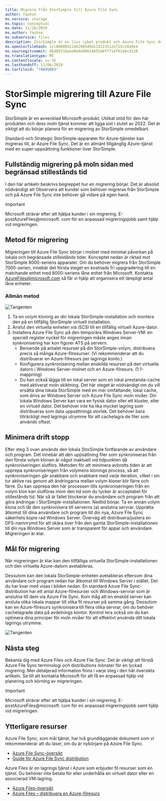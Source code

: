 ```yaml
---
title: Migrera från StorSimple till Azure File Sync
author: fauhse
ms.service: storage
ms.topic: conceptual
ms.date: 11/26/2019
ms.author: fauhse
ms.subservice: files
description: StorSimple är en livs cykel produkt och Azure File Sync den lösning som ska migreras till. Lär dig mer om migrations konceptet och kontakta AzureFiles@microsoft.com för att få hjälp med anpassad migrering.
ms.openlocfilehash: 1cc88080522a62085d9a515223512ef25c20a9e4
ms.sourcegitcommit: 8bd85510aee664d40614655d0ff714f61e6cd328
ms.translationtype: MT
ms.contentlocale: sv-SE
ms.lasthandoff: 12/06/2019
ms.locfileid: "74895083"
---
```

# <a name="storsimple-migration-to-azure-file-sync"></a>StorSimple migrering till Azure File Sync

StorSimple är en avvecklad Microsoft-produkt. Utökat stöd för den här produkten och dess moln tjänst kommer att ligga sist i slutet av 2022.
Det är viktigt att du börjar planera för en migrering av StorSimple omedelbart.

Standard-och Strategic StorSimple-apparater för Azure-tjänster kan migreras till, är Azure File Sync. Det är en allmänt tillgänglig Azure-tjänst med en super-uppsättning funktioner över StorSimple.

## <a name="full-cloud-side-migration-with-limited-downtime"></a>Fullständig migrering på moln sidan med begränsad stillestånds tid
I den här artikeln beskrivs begreppet hur en migrering börjar.
Det är absolut nödvändigt att Observera att kunder som behöver migreras från StorSimple och på Azure File Sync inte behöver gå vidare på egen hand.

> [!IMPORTANT]
> Microsoft strävar efter att hjälpa kunder i sin migrering. E-postAzureFiles@microsoft. com för en anpassad migreringsjobb samt hjälp vid migreringen.

## <a name="migration-approach"></a>Metod för migrering
Migreringen till Azure File Sync börjar i molnet med minimal påverkan på lokala och begränsade stillestånds tider.
Konceptet nedan är riktad mot StorSimple 8000-seriens apparater.
Om du behöver migrera från StorSimple 7000-serien, innebär det första steget en kostnads fri uppgradering till en matchande enhet med 8000-seriens låne enhet från Microsoft.
Kontakta AzureFiles@microsoft.com så får vi hjälp att organisera ett lämpligt antal låne enheter.

### <a name="general-approach"></a>Allmän metod
![Tangenten](media/storage-sync-files-storsimple-migration/storsimple-docs-overview-concept.png "Illustrera migrering på moln sidan via en tillfällig virtuell installation och Windows Server till en ny lokal Windows Server som ersätter den lokala StorSimple-enheten")

1. Ta en volym kloning av din lokala StorSimple-installation och montera den på en tillfällig StorSimple virtuell installation.
2. Anslut den virtuella enheten via iSCSI till en tillfällig virtuell Azure-dator.
3. Installera Azure File Sync på den temporära Windows Server-VM: en speciell register nyckel för migreringen måste anges innan synkronisering har kon figurer ATS på servern.
    * Beroende på antalet resurser på din StorSimple-volym, distribuera precis så många Azure-filresurser. (Vi rekommenderar att du distribuerar en Azure-filresurs per lagrings konto.)
    * Konfigurera synkronisering mellan enskilda resurser på den virtuella datorn i Windows Server-molnet och en Azure-filresurs. (1:1-mappning)
    * Du kan också lägga till en lokal server som en lokal prestanda-cache med aktiverat moln skiktning. Det här steget är nödvändigt om du vill ersätta dina lokala StorSimple med en mer omfattande, lokal cache, som drivs av Windows Server och Azure File Sync moln nivåer. Din lokala Windows Server kan vara en fysisk dator eller ett kluster, eller en virtuell dator. Det behöver inte ha lika mycket lagring som distribueras som data uppsättnings storlek. Det behöver bara tillräckligt med lagrings utrymme för att cachelagra de filer som används oftast.

## <a name="minimizing-downtime"></a>Minimera drift stopp
Efter steg 3 ovan används den lokala StorSimple fortfarande av användare och program. Det innebär att den uppsättning filer som synkroniseras från den första volym klonen är något inaktuell vid tidpunkten då synkroniseringen slutförs.
Metoden för att minimera avbrotts tiden är att upprepa synkroniseringen från volymens klonings process, så att synkroniseringen går snabbare och snabbare med varje iteration, vilket i sin tur aktive ras genom att ändringarna mellan volym kloner blir färre och färre.
Du kan upprepa den här processen tills synkroniseringen från en volym klon kan slutföras inom den tid som du tycker är acceptabel för stillestånds tid.
När så är fallet blockerar du användare och program från att göra ändringar i StorSimple-installationen. Nedtid börjar.
Ta en annan volym klona och låt den synkronisera till serverns (a) anslutna servrar.
Upprätta åtkomst till dina användare och program till din nya, Azure File Sync säkerhets kopie rad Windows Server.
Överväg att distribuera/justera en DFS-namnrymd för att skära över från den gamla StorSimple-installationen till din nya Windows Server som är transparent för appar och användare.
Migreringen är klar.

## <a name="migration-goal"></a>Mål för migrering
När migreringen är klar kan den tillfälliga virtuella StorSimple-installationen och den virtuella Azure-datorn avetableras.

Dessutom kan den lokala StorSimple-enheten avetableras eftersom dina användare och program redan har åtkomst till Windows Server i stället.
Det du har kvar med visas i bilden nedan. En standard Azure File Sync-distribution har ett antal Azure-filresurser och Windows-servrar som är anslutna till dem via Azure File Sync. Kom ihåg att en enskild server kan ansluta olika lokala mappar till olika fil resurser på samma gång.
Dessutom kan en Azure-filresurs synkronisera till flera olika servrar, om du behöver cachelagrade data på avdelnings kontor. Kontrol lera också om du kan optimera dina principer för moln nivåer för att effektivt använda ditt lokala lagrings utrymme.

![Tangenten](media/storage-sync-files-storsimple-migration/storsimple-docs-goal.PNG "En bild som visar målet när migreringen är klar. Det visar ett antal fil resurser som synkroniseras med en lokal Windows Server med användare och program som har åtkomst till filer i molnet eller på Windows Server.")

## <a name="next-steps"></a>Nästa steg
Bekanta dig med Azure Files och Azure File Sync. Det är viktigt att förstå Azure File Sync terminologi och distributions mönster för en lyckad migrering. Mer detaljerad information finns i varje steg i den här översikts artikeln. Se till att kontakta Microsoft för att få en anpassad hjälp vid planering och körning av migreringen.

> [!IMPORTANT]
> Microsoft strävar efter att hjälpa kunder i sin migrering. E-postAzureFiles@microsoft. com för en anpassad migreringsjobb samt hjälp vid migreringen.

## <a name="additional-resources"></a>Ytterligare resurser
Azure File Sync, som mål tjänst, har två grundläggande dokument som vi rekommenderar att du läser, om du är nybörjare på Azure File Sync.
* [Azure File Sync-översikt](storage-sync-files-planning.md)
* [Guide för Azure File Sync distribution](storage-sync-files-deployment-guide.md)

Azure Files är en lagrings tjänst i Azure som erbjuder fil resurser som en tjänst. Du behöver inte betala för eller underhålla en virtuell dator eller en associerad VM-lagring.
* [Azure Files-översikt](storage-files-introduction.md)
* [Azure Files – distribuera en Azure-filresurs](storage-how-to-create-file-share.md)